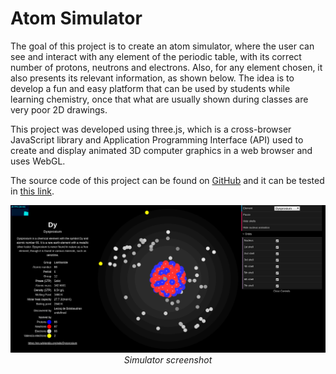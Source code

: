 # Atom Simulator

The goal of this project is to create an atom simulator, where the user can see and interact with any element of the periodic table, with its correct number of protons, neutrons and electrons. Also, for any element chosen, it also presents its relevant information, as shown below. The idea is to develop a fun and easy platform that can be used by students while learning chemistry, once that what are usually shown during classes are very poor 2D drawings.

This project was developed using three.js, which is a cross-browser JavaScript library and Application Programming Interface (API) used to create and display animated 3D computer graphics in a web browser and uses WebGL.

The source code of this project can be found on [GitHub](https://github.com/ibiscp/Atom-Simulator) and it can be tested in [this link](https://ibiscp.000webhostapp.com/atom.html). 

<p align="center">
<img src="report/images/screenshot.png" width="600"/><br>
<i>Simulator screenshot</i>
</p>
